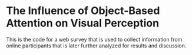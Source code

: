 # The Influence of Object-Based Attention on Visual Perception

This is the code for a web survey that is used to collect information from online participants that is later further analyzed for results and discussion.
